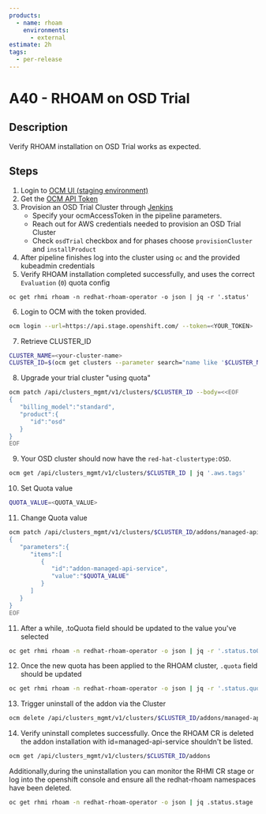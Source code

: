 ```yaml
---
products:
  - name: rhoam
    environments:
      - external
estimate: 2h
tags:
  - per-release
---
```


# A40 - RHOAM on OSD Trial

## Description

Verify RHOAM installation on OSD Trial works as expected.

## Steps

1. Login to [OCM UI (staging environment)](https://qaprodauth.console.redhat.com/beta/openshift/)
2. Get the [OCM API Token](https://qaprodauth.console.redhat.com/beta/openshift/token)
3. Provision an OSD Trial Cluster through [Jenkins](https://master-jenkins-csb-intly.apps.ocp-c1.prod.psi.redhat.com/job/ManagedAPI/job/managed-api-install-addon-flow/)
   - Specify your ocmAccessToken in the pipeline parameters.
   - Reach out for AWS credentials needed to provision an OSD Trial Cluster
   - Check `osdTrial` checkbox and for phases choose `provisionCluster` and `installProduct`
4. After pipeline finishes log into the cluster using `oc` and the provided kubeadmin credentials
5. Verify RHOAM installation completed successfully, and uses the correct `Evaluation` (`0`) quota config

```
oc get rhmi rhoam -n redhat-rhoam-operator -o json | jq -r '.status'
```

6.  Login to OCM with the token provided.

```bash
ocm login --url=https://api.stage.openshift.com/ --token=<YOUR_TOKEN>
```

7.  Retrieve CLUSTER_ID

```bash
CLUSTER_NAME=<your-cluster-name>
CLUSTER_ID=$(ocm get clusters --parameter search="name like '$CLUSTER_NAME'" | jq -r '.items[0].id')
```

8. Upgrade your trial cluster "using quota"

```bash
ocm patch /api/clusters_mgmt/v1/clusters/$CLUSTER_ID --body=<<EOF
{
   "billing_model":"standard",
   "product":{
      "id":"osd"
   }
}
EOF
```

9. Your OSD cluster should now have the `red-hat-clustertype:OSD`.

```bash
ocm get /api/clusters_mgmt/v1/clusters/$CLUSTER_ID | jq '.aws.tags'
```

10. Set Quota value

```bash
QUOTA_VALUE=<QUOTA_VALUE>
```

11. Change Quota value

```bash
ocm patch /api/clusters_mgmt/v1/clusters/$CLUSTER_ID/addons/managed-api-service --body=<<EOF
{
   "parameters":{
      "items":[
         {
            "id":"addon-managed-api-service",
            "value":"$QUOTA_VALUE"
         }
      ]
   }
}
EOF
```

11. After a while, .toQuota field should be updated to the value you've selected

```bash
oc get rhmi rhoam -n redhat-rhoam-operator -o json | jq -r '.status.toQuota'
```

12. Once the new quota has been applied to the RHOAM cluster, `.quota` field should be updated

```bash
oc get rhmi rhoam -n redhat-rhoam-operator -o json | jq -r '.status.quota'
```

13. Trigger uninstall of the addon via the Cluster

```bash
ocm delete /api/clusters_mgmt/v1/clusters/$CLUSTER_ID/addons/managed-api-service
```

14. Verify uninstall completes successfully. Once the RHOAM CR is deleted the addon installation with id=managed-api-service shouldn't be listed.

```bash
ocm get /api/clusters_mgmt/v1/clusters/$CLUSTER_ID/addons
```

Additionally,during the uninstallation you can monitor the RHMI CR stage or log into the openshift console and ensure all the redhat-rhoam namespaces have been deleted.

```bash
oc get rhmi rhoam -n redhat-rhoam-operator -o json | jq .status.stage
```
